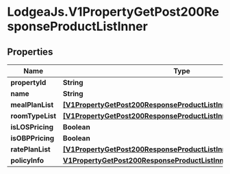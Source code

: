 # LodgeaJs.V1PropertyGetPost200ResponseProductListInner

## Properties

Name | Type | Description | Notes
------------ | ------------- | ------------- | -------------
**propertyId** | **String** |  | [optional] 
**name** | **String** |  | [optional] 
**mealPlanList** | [**[V1PropertyGetPost200ResponseProductListInnerMealPlanListInner]**](V1PropertyGetPost200ResponseProductListInnerMealPlanListInner.md) |  | [optional] 
**roomTypeList** | [**[V1PropertyGetPost200ResponseProductListInnerRoomTypeListInner]**](V1PropertyGetPost200ResponseProductListInnerRoomTypeListInner.md) |  | [optional] 
**isLOSPricing** | **Boolean** |  | [optional] 
**isOBPPricing** | **Boolean** |  | [optional] 
**ratePlanList** | [**[V1PropertyGetPost200ResponseProductListInnerRatePlanListInner]**](V1PropertyGetPost200ResponseProductListInnerRatePlanListInner.md) |  | [optional] 
**policyInfo** | [**V1PropertyGetPost200ResponseProductListInnerPolicyInfo**](V1PropertyGetPost200ResponseProductListInnerPolicyInfo.md) |  | [optional] 


